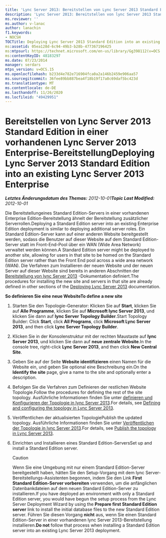 ```yaml
---
title: 'Lync Server 2013: Bereitstellen von Lync Server 2013 Standard Edition in einer vorhandenen Lync Server 2013 Enterprise-Bereitstellung'
description: 'Lync Server 2013: Bereitstellen von lync Server 2013 Standard Edition in einem vorhandenen lync Server 2013 Enterprise.'
ms.reviewer: ''
ms.author: v-lanac
author: lanachin
f1.keywords:
- NOCSH
TOCTitle: Deploying Lync Server 2013 Standard Edition into an existing Lync Server 2013 Enterprise
ms:assetid: 05ea128d-6c94-49b3-b28b-477367196425
ms:mtpsurl: https://technet.microsoft.com/en-us/library/Gg398112(v=OCS.15)
ms:contentKeyID: 48183297
ms.date: 07/23/2014
manager: serdars
mtps_version: v=OCS.15
ms.openlocfilehash: b233d4e782e716904fca0a2a146b2459e906aa57
ms.sourcegitcommit: 36fee89bb887bea4f18b19f17a8c69daf5bc423d
ms.translationtype: MT
ms.contentlocale: de-DE
ms.lasthandoff: 11/26/2020
ms.locfileid: "49429951"
---
```

# <a name="deploying-lync-server-2013-standard-edition-into-an-existing-lync-server-2013-enterprise"></a><span data-ttu-id="0bc2c-103">Bereitstellen von Lync Server 2013 Standard Edition in einer vorhandenen Lync Server 2013 Enterprise-Bereitstellung</span><span class="sxs-lookup"><span data-stu-id="0bc2c-103">Deploying Lync Server 2013 Standard Edition into an existing Lync Server 2013 Enterprise</span></span>

<div data-xmlns="http://www.w3.org/1999/xhtml">

<div class="topic" data-xmlns="http://www.w3.org/1999/xhtml" data-msxsl="urn:schemas-microsoft-com:xslt" data-cs="https://msdn.microsoft.com/">

<div data-asp="https://msdn2.microsoft.com/asp">



</div>

<div id="mainSection">

<div id="mainBody"><span data-ttu-id="0bc2c-104">

<span> </span></span><span class="sxs-lookup"><span data-stu-id="0bc2c-104">

<span> </span></span></span>

<span data-ttu-id="0bc2c-105">_**Letztes Änderungsdatum des Themas:** 2012-10-01_</span><span class="sxs-lookup"><span data-stu-id="0bc2c-105">_**Topic Last Modified:** 2012-10-01_</span></span>

<span data-ttu-id="0bc2c-106">Die Bereitstellungeines Standard Edition-Servers in einer vorhandenen Enterprise Edition-Bereitstellung ähnelt der Bereitstellung zusätzlicher Serverrollen.</span><span class="sxs-lookup"><span data-stu-id="0bc2c-106">Deploying a Standard Edition server into an existing Enterprise Edition deployment is similar to deploying additional server roles.</span></span> <span data-ttu-id="0bc2c-107">Ein Standard Edition-Server kann auf einer anderen Website bereitgestellt werden, sodass die Benutzer auf dieser Website auf dem Standard Edition-Server statt im Front-End-Pool über ein WAN (Wide Area Network) verwaltet werden können.</span><span class="sxs-lookup"><span data-stu-id="0bc2c-107">A Standard Edition server might be deployed to another site, allowing for users in that site to be homed on the Standard Edition server rather than the Front End pool across a wide area network (WAN).</span></span> <span data-ttu-id="0bc2c-108">Die Verfahren zum Installieren der neuen Website und der neuen Server auf dieser Website sind bereits in anderen Abschnitten der [Bereitstellung von lync Server 2013](lync-server-2013-deploying-lync-server.md) -Dokumentation definiert.</span><span class="sxs-lookup"><span data-stu-id="0bc2c-108">The procedures for installing the new site and servers in that site are already defined in other sections of the [Deploying Lync Server 2013](lync-server-2013-deploying-lync-server.md) documentation.</span></span>

<div id="sectionSection0" class="section">

<span data-ttu-id="0bc2c-109">**So definieren Sie eine neue Website**</span><span class="sxs-lookup"><span data-stu-id="0bc2c-109">**To define a new site**</span></span>

1.  <span data-ttu-id="0bc2c-110">Starten Sie den Topologie-Generator: Klicken Sie auf **Start**, klicken Sie auf **Alle Programme**, klicken Sie auf **Microsoft lync Server 2013**, und klicken Sie dann auf **lync Server Topology Builder**.</span><span class="sxs-lookup"><span data-stu-id="0bc2c-110">Start Topology Builder: Click **Start**, click **All Programs**, click **Microsoft Lync Server 2013**, and then click **Lync Server Topology Builder**.</span></span>

2.  <span data-ttu-id="0bc2c-111">Klicken Sie in der Konsolenstruktur mit der rechten Maustaste auf **lync Server 2013**, und klicken Sie dann auf **neue zentrale Website**.</span><span class="sxs-lookup"><span data-stu-id="0bc2c-111">In the console tree, right-click **Lync Server 2013**, and then click **New Central Site**.</span></span>

3.  <span data-ttu-id="0bc2c-112">Geben Sie auf der Seite **Website identifizieren** einen Namen für die Website ein, und geben Sie optional eine Beschreibung ein.</span><span class="sxs-lookup"><span data-stu-id="0bc2c-112">On the **Identify the site** page, give a name to the site and optionally enter a description.</span></span>

4.  <span data-ttu-id="0bc2c-113">Befolgen Sie die Verfahren zum Definieren der restlichen Website Topologie.</span><span class="sxs-lookup"><span data-stu-id="0bc2c-113">Follow the procedures for defining the rest of the site topology.</span></span> <span data-ttu-id="0bc2c-114">Ausführliche Informationen finden Sie unter [definieren und Konfigurieren der Topologie in lync Server 2013](lync-server-2013-defining-and-configuring-the-topology.md).</span><span class="sxs-lookup"><span data-stu-id="0bc2c-114">For details, see [Defining and configuring the topology in Lync Server 2013](lync-server-2013-defining-and-configuring-the-topology.md).</span></span>

5.  <span data-ttu-id="0bc2c-115">Veröffentlichen der aktualisierten Topologie</span><span class="sxs-lookup"><span data-stu-id="0bc2c-115">Publish the updated topology.</span></span> <span data-ttu-id="0bc2c-116">Ausführliche Informationen finden Sie unter [Veröffentlichen der Topologie in lync Server 2013](lync-server-2013-publish-the-topology.md).</span><span class="sxs-lookup"><span data-stu-id="0bc2c-116">For details, see [Publish the topology in Lync Server 2013](lync-server-2013-publish-the-topology.md).</span></span>

6.  <span data-ttu-id="0bc2c-117">Einrichten und Installieren eines Standard Edition-Servers</span><span class="sxs-lookup"><span data-stu-id="0bc2c-117">Set up and install a Standard Edition server.</span></span>
    
    <div>
    

    > [!Caution]  
    > <span data-ttu-id="0bc2c-118">Wenn Sie eine Umgebung mit nur einem Standard Edition-Server bereitgestellt haben, hätten Sie den Setup-Vorgang mit dem lync Server-Bereitstellungs-Assistenten begonnen, indem Sie den Link <STRONG>First Standard Edition-Server vorbereiten</STRONG> verwenden, um die anfänglichen Datenbankdateien auf dem neuen Standard Edition-Server zu installieren.</span><span class="sxs-lookup"><span data-stu-id="0bc2c-118">If you have deployed an environment with only a Standard Edition server, you would have begun the setup process from the Lync Server Deployment Wizard by using the <STRONG>Prepare first Standard Edition server</STRONG> link to install the initial database files to the new Standard Edition server.</span></span> <span data-ttu-id="0bc2c-119">Führen Sie diesen Vorgang <STRONG>nicht</STRONG> aus, wenn Sie einen Standard Edition-Server in einer vorhandenen lync Server 2013-Bereitstellung installieren.</span><span class="sxs-lookup"><span data-stu-id="0bc2c-119"><STRONG>Do not</STRONG> follow that process when installing a Standard Edition server into an existing Lync Server 2013 deployment.</span></span>

    
    <span data-ttu-id="0bc2c-120"></div>

</div>

</div>

<span> </span>

</div>

</div>

</span><span class="sxs-lookup"><span data-stu-id="0bc2c-120"></div>

</div>

</div>

<span> </span>

</div>

</div>

</span></span></div>

